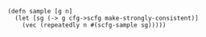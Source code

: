 ```{.clojure .numberLines}
(defn sample [g n]
  (let [sg (-> g cfg->scfg make-strongly-consistent)]
    (vec (repeatedly n #(scfg-sample sg)))))
```
